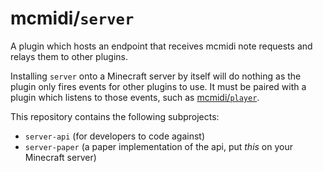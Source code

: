 # mcmidi/`server`
A plugin which hosts an endpoint that receives mcmidi note requests and relays them to other plugins.

Installing `server` onto a Minecraft server by itself
will do nothing as the plugin only fires events for
other plugins to use. It must be paired with a plugin
which listens to those events, such as [mcmidi/`player`](https://github.com/mcmidi-uwu/player).

This repository contains the following subprojects:
- `server-api` (for developers to code against)
- `server-paper` (a paper implementation of the api, put *this* on your Minecraft server)

